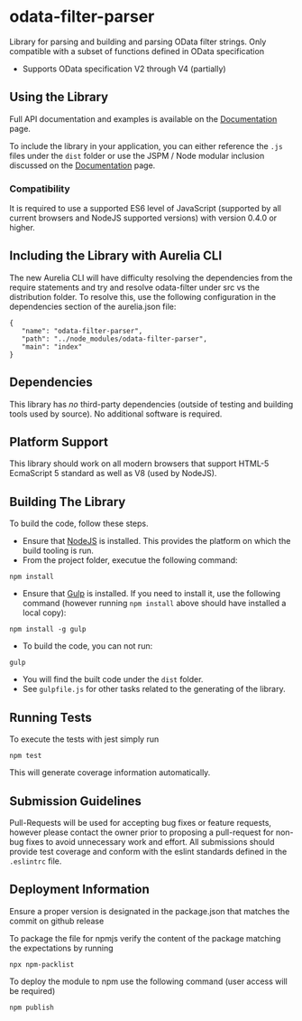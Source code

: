 # odata-filter-parser

Library for parsing and building and parsing OData filter strings.  Only compatible with a subset of functions defined in OData specification

* Supports OData specification V2 through V4 (partially)

## Using the Library
Full API documentation and examples is available on the [Documentation](https://github.com/jadrake75/odata-filter-parser/blob/master/doc/Intro.md) page.

To include the library in your application, you can either reference the `.js` files under the `dist` folder or use the JSPM / Node 
modular inclusion discussed on the [Documentation](https://github.com/jadrake75/odata-filter-parser/blob/master/doc/Intro.md) page.

### Compatibility
It is required to use a supported ES6 level of JavaScript (supported by all current browsers and NodeJS supported versions) with
version 0.4.0 or higher.


## Including the Library with Aurelia CLI
The new Aurelia CLI will have difficulty resolving the dependencies from the require statements and try and resolve odata-filter under src vs the distribution folder.  To resolve this, 
use the following configuration in the dependencies section of the aurelia.json file:
   
  ```
  {
     "name": "odata-filter-parser",
     "path": "../node_modules/odata-filter-parser",
     "main": "index"
  }
  ```
   
## Dependencies
This library has *no* third-party dependencies (outside of testing and building tools used by source).  No additional software is required.

## Platform Support
This library should work on all modern browsers that support HTML-5 EcmaScript 5 standard as well as V8 (used by NodeJS).

## Building The Library
To build the code, follow these steps.

  * Ensure that [NodeJS](http://nodejs.org) is installed.  This provides the platform on which the build tooling is run.
  * From the project folder, executue the following command:
  
  ```
  npm install
  ```
  * Ensure that [Gulp](http://gulpjs.com) is installed.  If you need to install it, use the following command (however 
  running `npm install` above should have installed a local copy):
  
  ```
  npm install -g gulp
  ```
  * To build the code, you can not run:
  
  ```
  gulp
  ```
  * You will find the built code under the `dist` folder.
  * See `gulpfile.js` for other tasks related to the generating of the library.

## Running Tests

To execute the tests with jest simply run

```
npm test
```

This will generate coverage information automatically.


## Submission Guidelines
Pull-Requests will be used for accepting bug fixes or feature requests, however please contact the owner prior to proposing
a pull-request for non-bug fixes to avoid unnecessary work and effort.  All submissions should provide test coverage and
conform with the eslint standards defined in the `.eslintrc` file.

## Deployment Information

Ensure a proper version is designated in the package.json that matches the commit on github release

To package the file for npmjs verify the content of the package matching the expectations by running

```
npx npm-packlist
```

To deploy the module to npm use the following command (user access will be required)

```
npm publish
```


